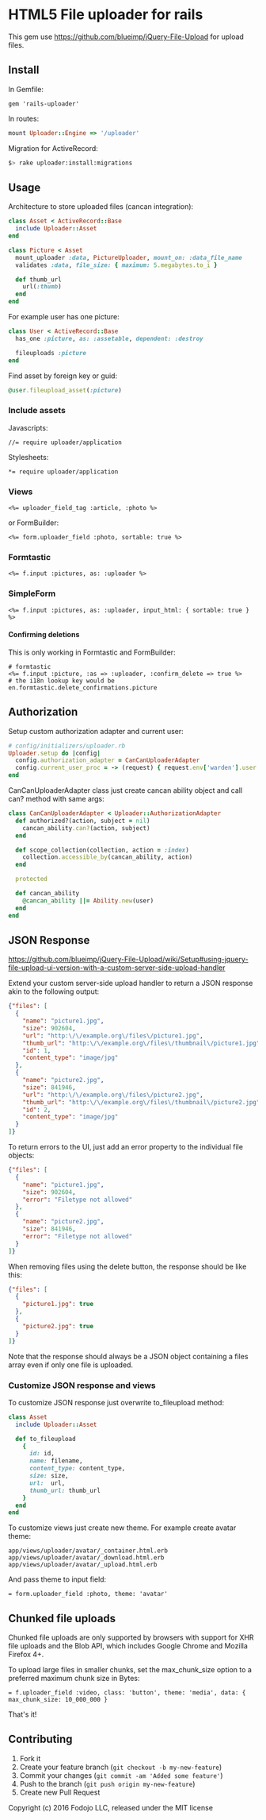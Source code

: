 # HTML5 File uploader for rails

This gem use https://github.com/blueimp/jQuery-File-Upload for upload files.

## Install

In Gemfile:

```
gem 'rails-uploader'
```

In routes:

``` ruby
mount Uploader::Engine => '/uploader'
```

Migration for ActiveRecord:

```bash
$> rake uploader:install:migrations
```

## Usage

Architecture to store uploaded files (cancan integration):

``` ruby
class Asset < ActiveRecord::Base
  include Uploader::Asset
end

class Picture < Asset
  mount_uploader :data, PictureUploader, mount_on: :data_file_name
  validates :data, file_size: { maximum: 5.megabytes.to_i }

  def thumb_url
    url(:thumb)
  end
end
```

For example user has one picture:

``` ruby
class User < ActiveRecord::Base
  has_one :picture, as: :assetable, dependent: :destroy

  fileuploads :picture
end
```

Find asset by foreign key or guid:

``` ruby
@user.fileupload_asset(:picture)
```

### Include assets

Javascripts:

```
//= require uploader/application
```

Stylesheets:

```
*= require uploader/application
```

### Views

```erb
<%= uploader_field_tag :article, :photo %>
```

or FormBuilder:

```erb
<%= form.uploader_field :photo, sortable: true %>
```

### Formtastic

```erb
<%= f.input :pictures, as: :uploader %>
```

### SimpleForm

```erb
<%= f.input :pictures, as: :uploader, input_html: { sortable: true } %>
```

#### Confirming deletions

This is only working in Formtastic and FormBuilder:

``` erb
# formtastic
<%= f.input :picture, :as => :uploader, :confirm_delete => true %>
# the i18n lookup key would be en.formtastic.delete_confirmations.picture
```

## Authorization

Setup custom authorization adapter and current user:

``` ruby
# config/initializers/uploader.rb
Uploader.setup do |config|
  config.authorization_adapter = CanCanUploaderAdapter
  config.current_user_proc = -> (request) { request.env['warden'].user }
end
```

CanCanUploaderAdapter class just create cancan ability object and call can? method with same args:

``` ruby
class CanCanUploaderAdapter < Uploader::AuthorizationAdapter
  def authorized?(action, subject = nil)
    cancan_ability.can?(action, subject)
  end

  def scope_collection(collection, action = :index)
    collection.accessible_by(cancan_ability, action)
  end

  protected

  def cancan_ability
    @cancan_ability ||= Ability.new(user)
  end
end
```

## JSON Response

https://github.com/blueimp/jQuery-File-Upload/wiki/Setup#using-jquery-file-upload-ui-version-with-a-custom-server-side-upload-handler

Extend your custom server-side upload handler to return a JSON response akin to the following output:

``` json
{"files": [
  {
    "name": "picture1.jpg",
    "size": 902604,
    "url": "http:\/\/example.org\/files\/picture1.jpg",
    "thumb_url": "http:\/\/example.org\/files\/thumbnail\/picture1.jpg",
    "id": 1,
    "content_type": "image/jpg"
  },
  {
    "name": "picture2.jpg",
    "size": 841946,
    "url": "http:\/\/example.org\/files\/picture2.jpg",
    "thumb_url": "http:\/\/example.org\/files\/thumbnail\/picture2.jpg",
    "id": 2,
    "content_type": "image/jpg"
  }
]}
```

To return errors to the UI, just add an error property to the individual file objects:

``` json
{"files": [
  {
    "name": "picture1.jpg",
    "size": 902604,
    "error": "Filetype not allowed"
  },
  {
    "name": "picture2.jpg",
    "size": 841946,
    "error": "Filetype not allowed"
  }
]}
```

When removing files using the delete button, the response should be like this:

``` json
{"files": [
  {
    "picture1.jpg": true
  },
  {
    "picture2.jpg": true
  }
]}
```

Note that the response should always be a JSON object containing a files array even if only one file is uploaded.

### Customize JSON response and views

To customize JSON response just overwrite to_fileupload method:

``` ruby
class Asset
  include Uploader::Asset

  def to_fileupload
    {
      id: id,
      name: filename,
      content_type: content_type,
      size: size,
      url:  url,
      thumb_url: thumb_url
    }
  end
end
```

To customize views just create new theme. For example create avatar theme:

    app/views/uploader/avatar/_container.html.erb
    app/views/uploader/avatar/_download.html.erb
    app/views/uploader/avatar/_upload.html.erb

And pass theme to input field:

``` slim
= form.uploader_field :photo, theme: 'avatar'
```

## Chunked file uploads

Chunked file uploads are only supported by browsers with support for XHR file uploads and the Blob API, which includes Google Chrome and Mozilla Firefox 4+.

To upload large files in smaller chunks, set the max_chunk_size option to a preferred maximum chunk size in Bytes:

``` slim
= f.uploader_field :video, class: 'button', theme: 'media', data: { max_chunk_size: 10_000_000 }
```

That's it!

## Contributing

1. Fork it
2. Create your feature branch (`git checkout -b my-new-feature`)
3. Commit your changes (`git commit -am 'Added some feature'`)
4. Push to the branch (`git push origin my-new-feature`)
5. Create new Pull Request

Copyright (c) 2016 Fodojo LLC, released under the MIT license
